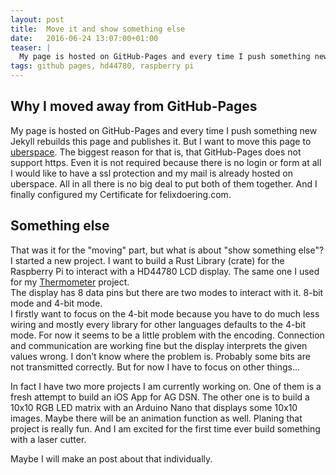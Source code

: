 ```yaml
---
layout: post
title:  Move it and show something else
date:   2016-06-24 13:07:00+01:00
teaser: |
  My page is hosted on GitHub-Pages and every time I push something new Jekyll rebuilds this page and publishes it. But I want to move this page to uberspace. The biggest reason for that is, that GitHub-Pages does not support https. Even it is not required because there is no login or form at all I would like to have a ssl protection and my mail is already hosted on uberspace. All in all there is no big deal to put both of them together. And I finally configured my Certificate for felixdoering.com
tags: github pages, hd44780, raspberry pi 
---
```


## Why I moved away from GitHub-Pages

My page is hosted on GitHub-Pages and every time I push something new Jekyll rebuilds this page and publishes it. But I want to move this page to [uberspace](https://uberspace.de). The biggest reason for that is, that GitHub-Pages does not support https. Even it is not required because there is no login or form at all I would like to have a ssl protection and my mail is already hosted on uberspace. All in all there is no big deal to put both of them together. And I finally configured my Certificate for felixdoering.com.

## Something else

That was it for the "moving" part, but what is about "show something else"?  
I started a new project. I want to build a Rust Library (crate) for the Raspberry Pi to interact with a HD44780 LCD display. The same one I used for my [Thermometer](/projects/Thermometer.html) project.  
The display has 8 data pins but there are two modes to interact with it. 8-bit mode and 4-bit mode.  
I firstly want to focus on the 4-bit mode because you have to do much less wiring and mostly every library for other languages defaults to the 4-bit mode. For now it seems to be a little problem with the encoding. Connection and communication are working fine but the display interprets the given values wrong. I don’t know where the problem is. Probably some bits are not transmitted correctly. But for now I have to focus on other things...

In fact I have two more projects I am currently working on. One of them is a fresh attempt to build an iOS App for AG DSN. The other one is to build a 10x10 RGB LED matrix with an Arduino Nano that displays some 10x10 images. Maybe there will be an animation function as well. Planing that project is really fun. And I am excited for the first time ever build something with a laser cutter.

Maybe I will make an post about that individually.
